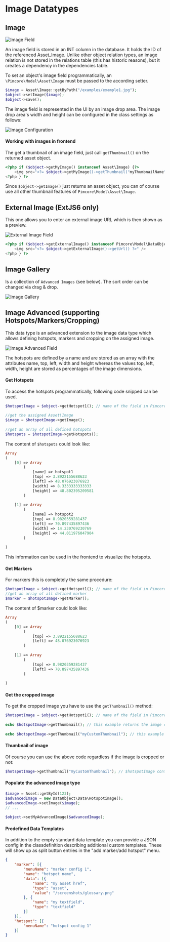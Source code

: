 # Image Datatypes

## Image

![Image Field](../../../img/classes-datatypes-image1.jpg)

An image field is stored in an INT column in the database. It holds the ID of the referenced Asset_Image. 
Unlike other object relation types, an image relation is not stored in the relations table (this has historic reasons), 
but it creates a dependency in the dependencies table.

To set an object's image field programmatically, an `\Pimcore\Model\Asset\Image` must be passed to the according setter.

```php
$image = Asset\Image::getByPath("/examples/example1.jpg");
$object->setImage($image);
$object->save();
```

The image field is represented in the UI by an image drop area. The image drop area's width and height can be configured 
in the class settings as follows:

![Image Configuration](../../../img/classes-datatypes-image2.jpg)


#### Working with images in frontend
The get a thumbnail of an image field, just call `getThumbnail()` on the returned asset object.

```php
<?php if ($object->getMyImage() instanceof Asset\Image) {?>
    <img src="<?= $object->getMyImage()->getThumbnail("myThumbnailName") ?>" />
<?php } ?>
```

Since `$object->getImage()` just returns an asset object, you can of course use all other thumbnail features of `Pimcore\Model\Asset\Image`.



## External Image (ExtJS6 only)

This one allows you to enter an external image URL which is then shown as a preview.

![External Image Field](../../../img/classes-datatypes-image3.jpg)

```php
<?php if ($object->getExternalImage() instanceof Pimcore\Model\DataObject\Data\ExternalImage) {?>
    <img src="<?= $object->getExternalImage()->getUrl() ?>" />
<?php } ?>
```

## Image Gallery

Is a collection of `Advanced Images` (see below). The sort order can be changed via drag & drop.

![Image Gallery](../../../img/image_gallery.png) 

## Image Advanced (supporting Hotspots/Markers/Cropping)

This data type is an advanced extension to the image data type which allows defining hotspots, markers and cropping on 
the assigned image.

![Image Advanced Field](../../../img/classes-datatypes-image4.png)

The hotspots are defined by a name and are stored as an array with the attributes name, top, left, width and height 
whereas the values top, left, width, height are stored as percentages of the image dimensions.

#### Get Hotspots

To access the hotspots programmatically, following code snipped can be used.

```php
$hotspotImage = $object->getHotspot1(); // name of the field in Pimcore is "hotspot1" in this case (class definition)
 
//get the assigned Asset\Image
$image = $hotspotImage->getImage();
 
//get an array of all defined hotspots
$hotspots = $hotspotImage->getHotspots();
```

The content of `$hotspots` could look like:

```php
Array
(
    [0] => Array
        (
            [name] => hotspot1
            [top] => 3.8922155688623
            [left] => 48.076923076923
            [width] => 8.3333333333333
            [height] => 48.802395209581
        )
 
    [1] => Array
        (
            [name] => hotspot2
            [top] => 8.9820359281437
            [left] => 70.897435897436
            [width] => 14.230769230769
            [height] => 44.011976047904
        )
 
)
```
This information can be used in the frontend to visualize the hotspots.


#### Get Markers

For markers this is completely the same procedure:
 
```php
$hotspotImage = $object->getHotspot1(); // name of the field in Pimcore is "hotspot1" in this case (class definition)
//get an array of all defined marker
$marker = $hotspotImage->getMarker();
```

The content of $marker could look like:

```php
Array
(
    [0] => Array
        (
            [top] => 3.8922155688623
            [left] => 48.076923076923
        )
 
    [1] => Array
        (
            [top] => 8.9820359281437
            [left] => 70.897435897436
        )
 
)
```


#### Get the cropped image

To get the cropped image you have to use the `getThumbnail()` method:

```php
$hotspotImage = $object->getHotspot1(); // name of the field in Pimcore is "hotspot1" in this case (class definition)
 
echo $hotspotImage->getThumbnail(); // this example returns the image cropped with the original dimensions
 
echo $hotspotImage->getThumbnail("myCustomThumbnail"); // this example returns the cropped thumbnail according to the configuration (similar to document's $this->image())
```

#### Thumbnail of image

Of course you can use the above code regardless if the image is cropped or not:

```php
$hotspotImage->getThumbnail("myCustomThumbnail"); // $hotspotImage contains no cropping information, the thumbnail is returned as usual (see $assetImage->getThumbnail("..."); )
```

#### Populate the advanced image type

```php
$image = Asset::getById(123);
$advancedImage = new DataObject\Data\Hotspotimage();
$advancedImage->setImage($image);
// ...
 
$object->setMyAdvancedImage($advancedImage);
```

#### Predefined Data Templates

In addition to the empty standard data template you can provide a JSON config in the classdefinition describing additional custom templates.
These will show up as split button entries in the "add marker/add hotspot" menu.

```json
{
	"marker": [{
		"menuName": "marker config 1",
		"name": "hotspot name",
		"data": [{
			"name": "my asset href",
			"type": "asset",
            "value": "/screenshots/glossary.png"
		}, {
			"name": "my textfield",
			"type": "textfield"
		}]
	}],
	"hotspot": [{
		"menuName": "hotspot config 1"
	}]
}
```




